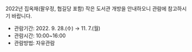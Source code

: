 2022년 집옥재(팔우정, 협길당 포함) 작은 도서관 개방을 안내하오니 관람에 참고하시기 바랍니다.
- 관람기간: 2022. 9. 28.(수) → 11. 7.(월)
- 관람시간: 10:00~16:00
- 관람방법: 자유관람